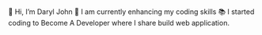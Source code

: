 👋 Hi, I’m Daryl John
🌱 I am currently enhancing my coding skills
📚 I started coding to Become A Developer where I share build web application.
